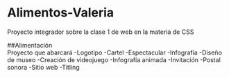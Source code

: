 # Alimentos-Valeria
Proyecto integrador sobre la clase 1 de web en la materia de CSS

##Alimentación  
Proyecto que abarcará 
-Logotipo 
-Cartel 
-Espectacular 
-Infografía 
-Diseño de museo 
-Creación de videojuego 
-Infografía animada
-Invitación 
-Postal sonora 
-Sitio web 
-Titling

